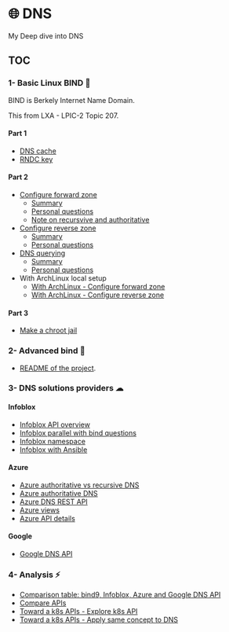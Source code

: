 # 🌐 DNS

My Deep dive into DNS

## TOC
 
### 1- Basic Linux BIND 🐧

BIND is Berkely Internet Name Domain.

This from LXA - LPIC-2 Topic 207.

#### Part 1

- [DNS cache](1-basic-bind-lxa/p1-1-dns-cache.md)
- [RNDC key](1-basic-bind-lxa/p1-2-rndc-key.md)

#### Part 2

- [Configure forward zone](1-basic-bind-lxa/p2-1-configure-forward-zone.md)
    - [Summary](1-basic-bind-lxa/p2-1-summary-configure-forward-zone.md)
    - [Personal questions](1-basic-bind-lxa/p2-1-xx-questions.md)
    - [Note on recursvive and authoritative](1-basic-bind-lxa/p2-1-zz-note-on-recursive-and-authoritative-dns.md)
- [Configure reverse zone](1-basic-bind-lxa/p2-2-configure-reverse-zone.md)
    - [Summary](1-basic-bind-lxa/with-archlinux-p2-2-summary-configure-reverse-zone.md)
    - [Personal questions](1-basic-bind-lxa/p2-2-xx-questions.md)
- [DNS querying](1-basic-bind-lxa/p2-3-DNS-querying.md)
    - [Summary](1-basic-bind-lxa/p2-3-summary-DNS-querying.md)
    - [Personal questions](1-basic-bind-lxa/p2-3-xx-questions.md)
- With ArchLinux local setup
    - [With ArchLinux - Configure forward zone](1-basic-bind-lxa/with-archlinux-p2-1-summary-configure-forward-zone.md)
    - [With ArchLinux - Configure reverse zone](1-basic-bind-lxa/with-archlinux-p2-2-summary-configure-reverse-zone.md)  

#### Part 3

- [Make a chroot jail](1-basic-bind-lxa/p3-1-chroot-jail.md)


### 2- Advanced bind 🐧

- [README of the project](2-advanced-bind/README.md).


### 3- DNS solutions providers ☁

#### Infoblox

- [Infoblox API overview](3-DNS-solution-providers/1-Infoblox/1-Infoblox-API-overview.md)
- [Infoblox parallel with bind questions](3-DNS-solution-providers/1-Infoblox/2-Infoblox-parallel-question-with-bind.md)
- [Infoblox namespace](3-DNS-solution-providers/1-Infoblox/3-Infoblox-namespace.md)
- [Infoblox with Ansible](3-DNS-solution-providers/1-Infoblox/4-Ansible-API/README.md)

#### Azure

- [Azure authoritative vs recursive DNS](3-DNS-solution-providers/2-Azure-DNS/1-Azure-authoritative-vs-recursive-dns.md)
- [Azure authoritative DNS](3-DNS-solution-providers/2-Azure-DNS/2-Azure-authoritative-DNS.md)
- [Azure DNS REST API](3-DNS-solution-providers/2-Azure-DNS/3-Azure-rest-api.md)
- [Azure views](3-DNS-solution-providers/2-Azure-DNS/4-Azure-views.md)
- [Azure API details](3-DNS-solution-providers/2-Azure-DNS/5-azure-api-details.md)

#### Google

- [Google DNS API](3-DNS-solution-providers/3-Google-DNS/1-Google-DNS.md)

### 4- Analysis ⚡

- [Comparison table: bind9, Infoblox, Azure and Google DNS API](4-Analysis/1-comparison-table.md)
- [Compare APIs](4-Analysis/2-compare-apis.md)
- [Toward a k8s APIs - Explore k8s API](4-Analysis/3-a-towards-a-k8s-like-api-explore-k8s-api)
- [Toward a k8s APIs - Apply same concept to DNS](4-Analysis/3-b-towards-a-k8s-like-api-apply-same-concept-to-DNS.md)
